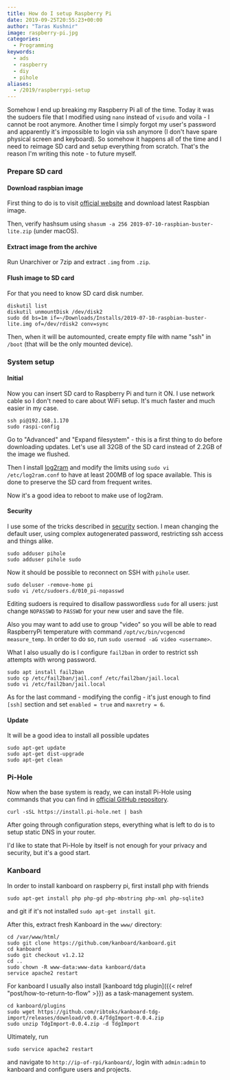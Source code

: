 ```yaml
---
title: How do I setup Raspberry Pi
date: 2019-09-25T20:55:23+00:00
author: "Taras Kushnir"
image: raspberry-pi.jpg
categories:
  - Programming
keywords:
  - ads
  - raspberry
  - diy
  - pihole
aliases:
  - /2019/raspberrypi-setup
---
```


Somehow I end up breaking my Raspberry Pi all of the time. Today it was the sudoers file that I modified using `nano` instead of `visudo` and voila - I cannot be root anymore. Another time I simply forgot my user's password and apparently it's impossible to login via ssh anymore (I don't have spare physical screen and keyboard). So somehow it happens all of the time and I need to reimage SD card and setup everything from scratch. That's the reason I'm writing this note - to future myself.

<!--more-->

### Prepare SD card

#### Download raspbian image

First thing to do is to visit [official website](https://www.raspberrypi.org/) and download latest Raspbian image.

Then, verify hashsum using `shasum -a 256 2019-07-10-raspbian-buster-lite.zip` (under macOS).

#### Extract image from the archive

Run Unarchiver or 7zip and extract `.img` from `.zip`.

#### Flush image to SD card

For that you need to know SD card disk number.

```
diskutil list
diskutil unmountDisk /dev/disk2
sudo dd bs=1m if=~/Downloads/Installs/2019-07-10-raspbian-buster-lite.img of=/dev/rdisk2 conv=sync
```

Then, when it will be automounted, create empty file with name "ssh" in `/boot` (that will be the only mounted device).

### System setup

#### Initial

Now you can insert SD card to Raspberry Pi and turn it ON. I use network cable so I don't need to care about WiFi setup. It's much faster and much easier in my case.

```
ssh pi@192.168.1.170
sudo raspi-config
```

Go to "Advanced" and "Expand filesystem" - this is a first thing to do before downloading updates. Let's use all 32GB of the SD card instead of 2.2GB of the image we flushed.

Then I install [log2ram](https://github.com/azlux/log2ram) and modify the limits using `sudo vi /etc/log2ram.conf` to have at least 200MB of log space available. This is done to preserve the SD card from frequent writes.

Now it's a good idea to reboot to make use of log2ram.

#### Security

I use some of the tricks described in [security](https://www.raspberrypi.org/documentation/configuration/security.md) section. I mean changing the default user, using complex autogenerated password, restricting ssh access and things alike.

```
sudo adduser pihole
sudo adduser pihole sudo
```

Now it should be possible to reconnect on SSH with `pihole` user.

```
sudo deluser -remove-home pi
sudo vi /etc/sudoers.d/010_pi-nopasswd
```

Editing sudoers is required to disallow passwordless `sudo` for all users: just change `NOPASSWD` to `PASSWD` for your new user and save the file.

Also you may want to add use to group "video" so you will be able to read RaspberryPi temperature with command `/opt/vc/bin/vcgencmd measure_temp`. In order to do so, run `sudo usermod -aG video <username>`.

What I also usually do is I configure `fail2ban` in order to restrict ssh attempts with wrong password.

```
sudo apt install fail2ban
sudo cp /etc/fail2ban/jail.conf /etc/fail2ban/jail.local
sudo vi /etc/fail2ban/jail.local
```

As for the last command - modifying the config - it's just enough to find `[ssh]` section and set `enabled = true` and `maxretry = 6`.

#### Update

It will be a good idea to install all possible updates

```
sudo apt-get update
sudo apt-get dist-upgrade
sudo apt-get clean
```

### Pi-Hole

Now when the base system is ready, we can install Pi-Hole using commands that you can find in [official GitHub repository](https://github.com/pi-hole/pi-hole).

```
curl -sSL https://install.pi-hole.net | bash
```

After going through configuration steps, everything what is left to do is to setup static DNS in your router.

I'd like to state that Pi-Hole by itself is not enough for your privacy and security, but it's a good start.

### Kanboard

In order to install kanboard on raspberry pi, first install php with friends

```
sudo apt-get install php php-gd php-mbstring php-xml php-sqlite3
```

and git if it's not installed `sudo apt-get install git`.

After this, extract fresh Kanboard in the `www/` directory:

```
cd /var/www/html/
sudo git clone https://github.com/kanboard/kanboard.git
cd kanboard
sudo git checkout v1.2.12
cd ..
sudo chown -R www-data:www-data kanboard/data
service apache2 restart
```

For kanboard I usually also install [kanboard tdg plugin]({{< relref "post/how-to-return-to-flow" >}}) as a task-management system.

```
cd kanboard/plugins
sudo wget https://github.com/ribtoks/kanboard-tdg-import/releases/download/v0.0.4/TdgImport-0.0.4.zip
sudo unzip TdgImport-0.0.4.zip -d TdgImport
```

Ultimately, run

```
sudo service apache2 restart
```

and navigate to `http://ip-of-rpi/kanboard/`, login with `admin:admin` to kanboard and configure users and projects.
